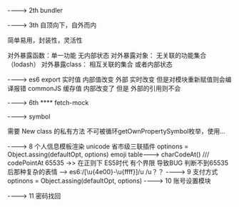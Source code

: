 ---->
2th  bundler

---->
3th  自顶向下，自外而内

简单易用，封装性，灵活性

对外暴露函数：单一功能 无内部状态
对外暴露对象： 无关联的功能集合（lodash）
对外暴露class：  相互关联的集合 或者内部状态

---->
es6 export 实时值  内部值改变 外部 实时改变  但是对模块重新赋值则会编译报错
commonJS  缓存值  内部改变了 但是 外部的引用则不会

---->
6th  ****
fetch-mock

---->
symbol  

需要 New class 的私有方法  不可被循环getOwnPropertySymbol枚举，使用...


---->
8 个人信息模板渲染 unicode 省市级三联插件
    optinons = Object.assing(defaultOpt, options)
    emoji table---> charCodeAt()   ///  codePointAt 65535  ->>  在正则下 ES5时代  有个界限 导致BUG   判断不到65535后那种复杂的表情  --> es6:/[\u{4e00}-\u{ffff}]/u  /u？？
---->
9 支付方式
    optinons = Object.assing(defaultOpt, options)
---->
10 账号设置模块

---->
11 密码找回
